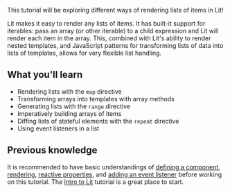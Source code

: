 This tutorial will be exploring different ways of rendering lists of items in
Lit!

Lit makes it easy to render any lists of items. It has built-it support for
iterables: pass an array (or other iterable) to a child expression and Lit will
render each item in the array. This, combined with Lit's ability to render
nested templates, and JavaScript patterns for transforming lists of data into
lists of templates, allows for very flexible list handling.

## What you'll learn
- Rendering lists with the `map` directive
- Transforming arrays into templates with array methods
- Generating lists with the `range` directive
- Imperatively building arrays of items
- Diffing lists of stateful elements with the `repeat` directive
- Using event listeners in a list

## Previous knowledge
It is recommended to have basic understandings of
[defining a component](/docs/components/defining/),
[rendering](/docs/components/rendering/),
[reactive properties](/docs/components/properties/), and
[adding an event listener](/docs/components/events/#adding-event-listeners-in-the-element-template)
before working on this tutorial. The [Intro to Lit](/tutorials/intro-to-lit/)
tutorial is a great place to start.
